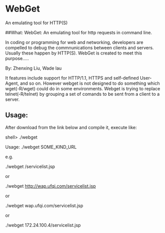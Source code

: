 # WebGet
An emulating tool for HTTP(S)

##What:
WebGet: An emulating tool for http requests in command line.

In coding or programming for web and networking, developers are compelled to debug the commnunications between clients and servers. Usually these happen by HTTP(S). WebGet is created to meet this purpose.....

By: Zhenxing Liu, Wade lau

It features include support for HTTP/1.1, HTTPS and self-defined User-Agent, and so on. 
However webget is not designed to do something which wget(-R/wget) could do in some environments. 
Webget is trying to replace telnet(-R/telnet) by grouping a set of comands to be sent from a client to a server. 

## Usage: 
After download from the link below and compile it, execute like:

shell> ./webget 

Usage: ./webget SOME_KIND_URL

e.g.

./webget /servicelist.jsp 

or 

./webget http://wap.ufqi.com/servicelist.jsp 

or 

./webget wap.ufqi.com/servicelist.jsp 

or 

./webget 172.24.100.4/servicelist.jsp 
